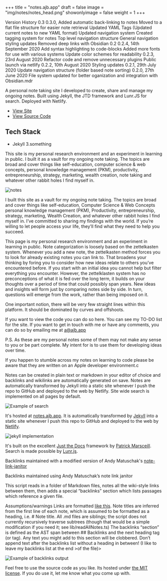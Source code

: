 +++
title = "notes.ajb.app"
draft = false
image = "img/notes/notes_head.png"
showonlyimage = false
weight = 1
+++

Version History
0.3
0.3.0,
Added automatic back-linking to notes
Moved to a flat file structure for easier note retrieval
Updated YAML Tags
(Updated current notes to new YAML format)
Updated navigation system
Created tagging system for notes
Top level navigation structure
General navigation styling updates
Removed deep links with Obsidian
0.2
0.2.4, 14th September 2020
Add syntax highlighting to code-blocks
Added more fonts for use with various systems
Update color schemes for readability
0.2.3, 23rd August 2020
Refactor code and remove unnecessary plugins
Public launch via netlify
0.2.2, 10th August 2020
Styling updates
0.2.1, 29th July 2020
Update navigation structure (folder based note sorting)
0.2.0, 27th June 2020
File system updated for better oganization and integration with Obsidian.mdr

A personal note taking site I developed to create, share and manage my ongoing notes. Built using
Jekyll, the JTD framework and Lunr.JS for search. Deployed with Netlify.

<!--more-->

- [View Site](https://notes.ajb.app)
- [View Source Code](https://github.com/andybyers21/notes.ajb.app)

## Tech Stack

- Jekyll 3.something

This site is my personal research environment and an experiment in learning in public. I built it as
a vault for my ongoing note taking. The topics are broad and cover things like self-education,
computer science & web concepts, personal knowledge management (PKM), productivity,
entrepreneurship, strategy, marketing, wealth creation, note taking and whatever other rabbit holes
I find myself in.

![notes](/img/notes/notes_home.png)

I built this site as a vault for my ongoing note taking. The topics are broad and cover things like self-education, Computer Science & Web Concepts personal knowledge management (PKM), Productivity, entrepreneurship, strategy, marketing, Wealth Creation, and whatever other rabbit holes I find myself in. I’ve committed to sharing my findings with the world. If you’re willing to let people access your life, they’ll find what they need to help you succeed.

This page is my personal research environment and an experiment in learning in public.
Note categorization is loosely based on the zettelkasten system. Whenever you add a new note, the zettelkasten method forces you to look for already existing notes you can link to. That broadens your thinking by foring you to consider how new ideas relate to others you’ve encountered before. If you start with an initial idea you cannot help but filter everything you encounter. However, the zettelklasten system has no preconceptions of what it is fed over the long term, it builds on your thoughts over a period of time that could possibly span years. New ideas and insights will form just by comparing notes side by side. In turn, questions will emerge from the work, rather than being imposed on it.

One important notion, there will be very few straight lines within this platform. It should be dominated by curves and offshoots.

If you want to view the code you can do so here. You can see my TO-DO list for the site. If you want to get in touch with me or have any comments, you can do so by emailing me at a@ajb.app

P.S. As these are my personal notes some of them may not make any sense to you or be part complete. My intent for is to use them for developing ideas over time.

If you happen to stumble across my notes on learning to code please be aware that they are written on an Apple developer environment.c

Notes can be created in plain text or markdown in your editor of choice and backlinks and wikilinks
are automatically generated on save. Notes are automatically transformed by Jekyll into a static
site whenever I push the repo to GitHub and deployed to the web by Netlify. Site wide search is
implemented on all pages by default.

![Example of search](/img/notes/notes_search.png)

It's hosted at [notes.ajb.app](https://notes.ajb.app/). It is automatically transformed
by [Jekyll](https://jekyllrb.com/) into a static site whenever I push this repo to GitHub and
deployed to the web by [Netlify](https://app.netlify.com/).

![jekyll implementation](/img/notes/notes_jekyll.png)

It's built on the excellent [Just the Docs](https://pmarsceill.github.io/just-the-docs/) framework
by [Patrick Marsceill](https://github.com/pmarsceill). Search is made possible by
[Lunr.js](https://lunrjs.com/).

Backlinks maintained with a modified version of Andy Matuschak's
[note-link-janitor](https://github.com/andymatuschak/note-link-janitor)

Backlinks maintained using Andy Matuschak’s note link janitor

This script reads in a folder of Markdown files, notes all the wiki-style links between them, then adds a special “backlinks” section which lists passages which reference a given file.

Assumptions/warnings
Links are formatted <a href="">like this</a>.
Note titles are inferred from the first line of each note, which is assumed to be formatted as a heading, i.e. # Note title.
All .md files are siblings; the script does not currently recursively traverse subtrees (though that would be a simple modification if you need it; see lib/readAllNotes.ts)
The backlinks “section” is defined as the AST span between ## Backlinks and the next heading tag (or <!-- --> tag). Any text you might add to this section will be clobbered. Don’t append text after the backlinks list without a heading in between! (I like to leave my backlinks list at the end >of the file)>

![Example of backlinks output](/img/notes/notes_backlinks.png)

Feel free to use the source code as you like. Its hosted under [the MIT
license](https://opensource.org/licenses/MIT). If you do use it, let me know what you come up with.
